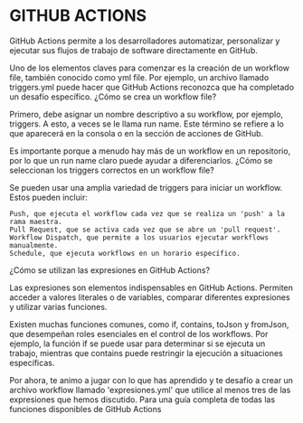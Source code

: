 # GITHUB ACTIONS
GitHub Actions permite a los desarrolladores automatizar, personalizar y ejecutar sus flujos de trabajo de software directamente en GitHub.

Uno de los elementos claves para comenzar es la creación de un workflow file, también conocido como yml file. Por ejemplo, un archivo llamado triggers.yml puede hacer que GitHub Actions reconozca que ha completado un desafío específico.
¿Cómo se crea un workflow file?

Primero, debe asignar un nombre descriptivo a su workflow, por ejemplo, triggers. A esto, a veces se le llama run name. Este término se refiere a lo que aparecerá en la consola o en la sección de acciones de GitHub.

Es importante porque a menudo hay más de un workflow en un repositorio, por lo que un run name claro puede ayudar a diferenciarlos.
¿Cómo se seleccionan los triggers correctos en un workflow file?

Se pueden usar una amplia variedad de triggers para iniciar un workflow. Estos pueden incluir:

    Push, que ejecuta el workflow cada vez que se realiza un 'push' a la rama maestra.
    Pull Request, que se activa cada vez que se abre un 'pull request'.
    Workflow Dispatch, que permite a los usuarios ejecutar workflows manualmente.
    Schedule, que ejecuta workflows en un horario específico.

¿Cómo se utilizan las expresiones en GitHub Actions?

Las expresiones son elementos indispensables en GitHub Actions. Permiten acceder a valores literales o de variables, comparar diferentes expresiones y utilizar varias funciones.

Existen muchas funciones comunes, como if, contains, toJson y fromJson, que desempeñan roles esenciales en el control de los workflows. Por ejemplo, la función if se puede usar para determinar si se ejecuta un trabajo, mientras que contains puede restringir la ejecución a situaciones específicas.

Por ahora, te animo a jugar con lo que has aprendido y te desafío a crear un archivo workflow llamado 'expresiones.yml' que utilice al menos tres de las expresiones que hemos discutido. Para una guía completa de todas las funciones disponibles de GitHub Actions

